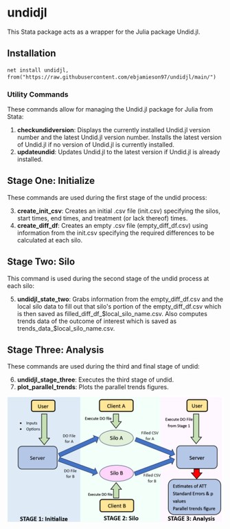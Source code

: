# undidjl
This Stata package acts as a wrapper for the Julia package Undid.jl.

## Installation 
```
net install undidjl, from("https://raw.githubusercontent.com/ebjamieson97/undidjl/main/")
```

### Utility Commands
These commands allow for managing the Undid.jl package for Julia from Stata:

1. **checkundidversion**: Displays the currently installed Undid.jl version number and the latest Undid.jl version number. Installs the latest version of Undid.jl if no version of Undid.jl is currently installed.
2. **updateundid**: Updates Undid.jl to the latest version if Undid.jl is already installed.

## Stage One: Initialize
These commands are used during the first stage of the undid process:

3. **create_init_csv**: Creates an initial .csv file (init.csv) specifying the silos, start times, end times, and treatment (or lack thereof) times.
4. **create_diff_df**: Creates an empty .csv file (empty_diff_df.csv) using information from the init.csv specifying the required differences to be calculated at each silo.

## Stage Two: Silo
This command is used during the second stage of the undid process at each silo:

5. **undidjl_state_two**: Grabs information from the empty_diff_df.csv and the local silo data to fill out that silo's portion of the empty_diff_df.csv which is then saved as filled_diff_df_$local_silo_name.csv. Also computes trends data of the outcome of interest which is saved as trends_data_$local_silo_name.csv.

## Stage Three: Analysis
These commands are used during the third and final stage of undid:

6. **undidjl_stage_three**: Executes the third stage of undid.
7. **plot_parallel_trends**: Plots the parallel trends figures.

![Diagram showing how difference-in-differences is computed with unpoolable data](./undid_schematic.png)
